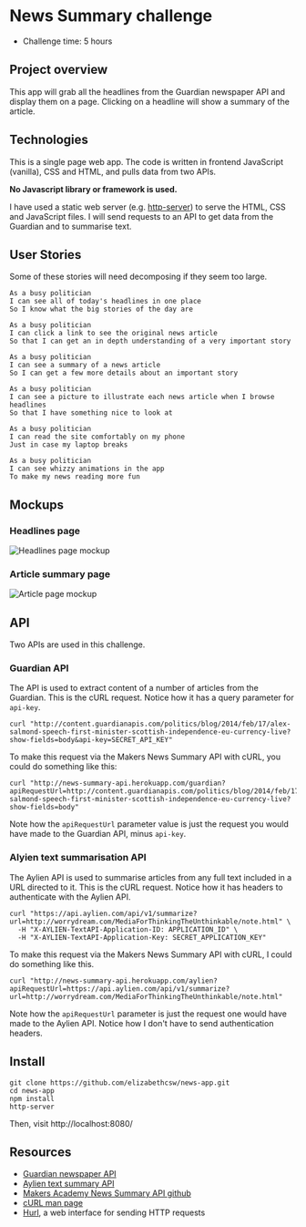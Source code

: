 # News Summary challenge

* Challenge time: 5 hours

## Project overview

This app will grab all the headlines from the Guardian newspaper API and display them on a page.  Clicking on a headline will show a summary of the article.

## Technologies

This is a single page web app.  The code is written in frontend JavaScript (vanilla), CSS and HTML, and pulls data from two APIs.  

**No Javascript library or framework is used.**

I have used a static web server (e.g. [http-server](https://www.npmjs.com/package/http-server)) to serve the HTML, CSS and JavaScript files.  I will send requests to an API to get data from the Guardian and to summarise text.


## User Stories

Some of these stories will need decomposing if they seem too large.

```
As a busy politician
I can see all of today's headlines in one place
So I know what the big stories of the day are
```

```
As a busy politician
I can click a link to see the original news article
So that I can get an in depth understanding of a very important story
```

```
As a busy politician
I can see a summary of a news article
So I can get a few more details about an important story
```

```
As a busy politician
I can see a picture to illustrate each news article when I browse headlines
So that I have something nice to look at
```

```
As a busy politician
I can read the site comfortably on my phone
Just in case my laptop breaks
```

```
As a busy politician
I can see whizzy animations in the app
To make my news reading more fun
```



## Mockups

### Headlines page

![Headlines page mockup](/images/news-summary-project-headlines-page-mockup.png)

### Article summary page

![Article page mockup](/images/news-summary-project-article-page-mockup.png)

## API

Two APIs are used in this challenge.

### Guardian API

The API is used to extract content of a number of articles from the Guardian.  This is the cURL request.  Notice how it has a query parameter for `api-key`.

```
curl "http://content.guardianapis.com/politics/blog/2014/feb/17/alex-salmond-speech-first-minister-scottish-independence-eu-currency-live?show-fields=body&api-key=SECRET_API_KEY"
```

To make this request via the Makers News Summary API with cURL, you could do something like this:

```
curl "http://news-summary-api.herokuapp.com/guardian?apiRequestUrl=http://content.guardianapis.com/politics/blog/2014/feb/17/alex-salmond-speech-first-minister-scottish-independence-eu-currency-live?show-fields=body"
```

Note how the `apiRequestUrl` parameter value is just the request you would have made to the Guardian API, minus `api-key`.

### Alyien text summarisation API

The Aylien API is used to summarise articles from any full text included in a URL directed to it. This is the cURL request.  Notice how it has headers to authenticate with the Aylien API.

```
curl "https://api.aylien.com/api/v1/summarize?url=http://worrydream.com/MediaForThinkingTheUnthinkable/note.html" \
  -H "X-AYLIEN-TextAPI-Application-ID: APPLICATION_ID" \
  -H "X-AYLIEN-TextAPI-Application-Key: SECRET_APPLICATION_KEY"
```

To make this request via the Makers News Summary API with cURL, I could do something like this.

```
curl "http://news-summary-api.herokuapp.com/aylien?apiRequestUrl=https://api.aylien.com/api/v1/summarize?url=http://worrydream.com/MediaForThinkingTheUnthinkable/note.html"
```

Note how the `apiRequestUrl` parameter is just the request one would have made to the Aylien API.  Notice how I don't have to send authentication headers.

## Install

```
git clone https://github.com/elizabethcsw/news-app.git
cd news-app
npm install
http-server
```

Then, visit http://localhost:8080/

## Resources

* [Guardian newspaper API ](http://open-platform.theguardian.com/documentation/)
* [Aylien text summary API ](http://docs.aylien.com/docs/summarize)
* [Makers Academy News Summary  API github](https://github.com/makersacademy/news-summary-api)
* [cURL man page](https://curl.haxx.se/docs/manpage.html)
* [Hurl](https://www.hurl.it/), a web interface for sending HTTP requests
